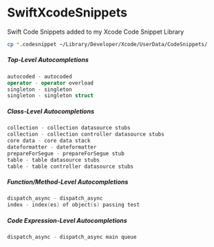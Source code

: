 # SwiftXcodeSnippets
Swift Code Snippets added to my Xcode Code Snippet Library

```bash
cp *.codesnippet ~/Library/Developer/Xcode/UserData/CodeSnippets/
```

##### Top-Level Autocompletions
```swift
autocoded - autocoded
operator - operator overload
singleton - singleton
singleton - singleton struct
```

##### Class-Level Autocompletions
```swift
collection - collection datasource stubs
collection - collection controller datasource stubs
core data - core data stack
dateformatter - dateformatter
prepareForSegue - prepareForSegue stub
table - table datasource stubs
table - table controller datasource stubs
```

##### Function/Method-Level Autocompletions
```swift
dispatch_async - dispatch_async
index - index(es) of object(s) passing test
```

##### Code Expression-Level Autocompletions
```swift
dispatch_async - dispatch_async main queue
```
